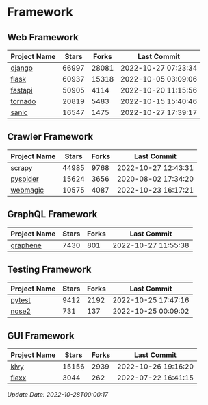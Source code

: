 # Framework

## Web Framework
| Project Name | Stars | Forks | Last Commit |
| ------------ | ----- | ----- | ----------- |
| [django](https://github.com/django/django) | 66997 | 28081 | 2022-10-27 07:23:34 |
| [flask](https://github.com/pallets/flask) | 60937 | 15318 | 2022-10-05 03:09:06 |
| [fastapi](https://github.com/tiangolo/fastapi) | 50905 | 4114 | 2022-10-20 11:15:56 |
| [tornado](https://github.com/tornadoweb/tornado) | 20819 | 5483 | 2022-10-15 15:40:46 |
| [sanic](https://github.com/sanic-org/sanic) | 16547 | 1475 | 2022-10-27 17:39:17 |

## Crawler Framework
| Project Name | Stars | Forks | Last Commit |
| ------------ | ----- | ----- | ----------- |
| [scrapy](https://github.com/scrapy/scrapy) | 44985 | 9768 | 2022-10-27 12:43:31 |
| [pyspider](https://github.com/binux/pyspider) | 15624 | 3656 | 2020-08-02 17:34:20 |
| [webmagic](https://github.com/code4craft/webmagic) | 10575 | 4087 | 2022-10-23 16:17:21 |

## GraphQL Framework
| Project Name | Stars | Forks | Last Commit |
| ------------ | ----- | ----- | ----------- |
| [graphene](https://github.com/graphql-python/graphene) | 7430 | 801 | 2022-10-27 11:55:38 |

## Testing Framework
| Project Name | Stars | Forks | Last Commit |
| ------------ | ----- | ----- | ----------- |
| [pytest](https://github.com/pytest-dev/pytest) | 9412 | 2192 | 2022-10-25 17:47:16 |
| [nose2](https://github.com/nose-devs/nose2) | 731 | 137 | 2022-10-25 00:09:02 |

## GUI Framework
| Project Name | Stars | Forks | Last Commit |
| ------------ | ----- | ----- | ----------- |
| [kivy](https://github.com/kivy/kivy) | 15156 | 2939 | 2022-10-26 19:16:20 |
| [flexx](https://github.com/flexxui/flexx) | 3044 | 262 | 2022-07-22 16:41:15 |

*Update Date: 2022-10-28T00:00:17*